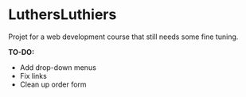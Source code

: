 # LuthersLuthiers
Projet for a web development course that still needs some fine tuning.

**TO-DO:**
* Add drop-down menus
* Fix links
* Clean up order form
